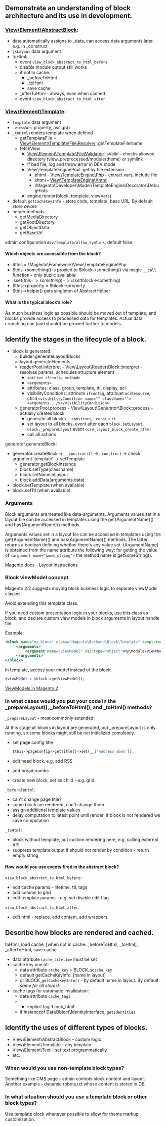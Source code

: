 ## Demonstrate an understanding of block architecture and its use in development.

### [View\Element\AbstractBlock](https://github.com/magento/magento2/blob/2.2-develop/lib/internal/Magento/Framework/View/Element/AbstractBlock.php):
- data automatically assigns to _data, can access data arguments later, e.g. in _construct
- `jsLayout` data argument
- toHtml:
  * event `view_block_abstract_to_html_before`
  * disable module output still works
  * if not in cache:
    + _beforeToHtml
    + _toHtml
    + save cache
  * _afterToHtml - always, even when cached
  * event `view_block_abstract_to_html_after`

### [View\Element\Template](https://github.com/magento/magento2/blob/2.2-develop/lib/internal/Magento/Framework/View/Element/Template.php):
- `template` data argument
- `_viewVars` property, assign()
- `_toHtml` renders template when defined
  * getTemplateFile = [View\Element\Template\File\Resolver](https://github.com/magento/magento2/blob/2.2-develop/lib/internal/Magento/Framework/View/Element/Template/File/Resolver.php)::getTemplateFileName
  * fetchView
    + [View\Element\Template\File\Validator](https://github.com/magento/magento2/blob/2.2-develop/lib/internal/Magento/Framework/View/Element/Template/File/Validator.php)::isValid - checks allowed directory (view_preprocessed/module/theme) or symlink
    + if bad file, log and throw error in DEV mode
    + View\TemplateEnginePool::get by file extension
      - phtml - [View\TemplateEngine\Php](https://github.com/magento/magento2/blob/2.2-develop/lib/internal/Magento/Framework/View/TemplateEngine/Php.php) - extract vars, include file
      - xhtml - [View\TemplateEngine\Xhtml](https://github.com/magento/magento2/blob/2.2-develop/lib/internal/Magento/Framework/View/TemplateEngine/Xhtml.php)
      - \Magento\Developer\Model\TemplateEngine\Decorator\DebugHints
    + engine.render(block, template, viewVars)
- default `getCacheKeyInfo` - store code, template, base URL. By default *store aware*
- helper methods:
  * getMediaDirectory
  * getRootDirectory
  * getObjectData
  * getBaseUrl
  
admin configuration `dev/template/allow_symlink`, default false

#### Which objects are accessible from the block?

- $this = \Magento\Framework\View\TemplateEngine\Php
- $this->something() is proxied to $block->something() via magic `__call` function - only public available!
- isset($this->something) -> isset($block->something)
- $this->property = $block->property
- $this->helper() gets singleton of AbstractHelper

#### What is the typical block’s role?

As much business logic as possible should be moved out of template, and blocks provide access to processed
data for templates. Actual data crunching can (and should) be proxied further to models.

## Identify the stages in the lifecycle of a block.

- block is generated
  * builder.generateLayoutBlocks
  * layout.generateElements
  * readerPool.interpret - View\Layout\Reader\Block::interpret - resolves params, schedules structure element
    + `<action ifconfig method>`
    + `<arguments>`
    + attributes: class, group, template, ttl, display, acl
    + visibilityConditions: attribute `ifconfig`, attribuet `aclResource`, child `<visibilityCondition name="" className=""><arguments.../></visibilityCondition>`
  * generatorPool.process - View\Layout\Generator\Block::process - actually creates block
    + generate all blocks
      `__construct`, `_construct`
    + set layout to all blocks, event after each
      `block.setLayout`, `block._prepareLayout`
      event `core_layout_block_create_after`
    + call all actions

generator.generateBlock:
- generator.createBlock -> `__construct()` -> `_construct` -> check argument 'template' -> setTemplate
  * generator.getBlockInstance
  * block.setType(classname)
  * block.setNameInLayout
  * block.addData(arguments.data)
- block.setTemplate (when available)
- block.setTtl (when available)

### Arguments 

Block arguments are treated like data-arguments. Arguments values set in a layout file
can be accessed in templates using the get{ArgumentName}() and has{ArgumentName}() methods.

Arguments values set in a layout file can be accessed in templates using the get{ArgumentName}()
and has{ArgumentName}() methods. The latter returns a boolean defining whether there's any value set.
{ArgumentName} is obtained from the name attribute the following way: for getting the value of
`<argument name="some_string">` the method name is getSomeString().

[Magento docs - Layout instructions](http://devdocs.magento.com/guides/v2.0/frontend-dev-guide/layouts/xml-instructions.html#argument)

### Block viewModel concept

Magento 2.2 suggests moving block business logic to separate viewModel classes.

Avoid extending this template class.

If you need custom presentation logic in your blocks, use this class as block, and declare
custom view models in block arguments in layout handle file.

Example:

```xml
<block name="my.block" class="Magento\Backend\Block\Template" template="My_Module::template.phtml" >
     <arguments>
         <argument name="viewModel" xsi:type="object">My\Module\ViewModel\Custom</argument>
     </arguments>
</block>
```

In template, access your model instead of the block:

```php
$viewModel = $block->getViewModel();
```

[ViewModels in Magento 2](https://www.yireo.com/blog/1856-viewmodels-in-magento-2)


### In what cases would you put your code in the _prepareLayout(), _beforeToHtml(), and _toHtml() methods?

`_prepareLayout` - most commonly extended:

At this stage all blocks in layout are generated, but _prepareLayout is only running,
  so some blocks might still be not initialized completely.

- set page config title

    ```php
    $this->pageConfig->getTitle()->set(__('Address Book'));
    ```

- edit head block, e.g. add RSS
- add breadcrumbs
- create new block, set as child - e.g. grid

`_beforeToHtml`:
- can't change page title?
- some block are rendered, can't change them
- assign additional template values
- delay computation to latest point until render. if block is not rendered we save computation

`_toHtml`:
- block without template, put custom rendering here, e.g. calling external API
- suppress template output if should not render by condition - return empty string


#### How would you use events fired in the abstract block?

`view_block_abstract_to_html_before`:
- edit cache params - lifetime, ttl, tags
- add column to grid
- edit template params - e.g. set disable edit flag

`view_block_abstract_to_html_after`:
- edit html - replace, add content, add wrappers


## Describe how blocks are rendered and cached.

toHtml, load cache, [when not in cache: _beforeToHtml, _toHtml], _afterToHtml, save cache

- data attribute `cache_lifetime` must be set
- cache key one of:
  * data attribute `cache_key` = BLOCK_`$cache_key`
  * default getCacheKeyInfo: [name in layout]
  * or BLOCK_`getCacheKeyInfo()` - by default name in layout. By default *same for all stores*!
- cache tags for automatic invalidation:
  * data attribute `cache_tags`
  * + implicit tag 'block_html'
  * if instanceof DataObject\IdentityInterface, `getIdentities`

## Identify the uses of different types of blocks.

- View\Element\AbstractBlock - custom logic
- View\Element\Template - any template
- View\Element\Text - set text programmatically
- etc.

### When would you use non-template block types?

Something like CMS page - admin controls block content and layout. Another example - dynamic robots.txt
whose content is stored in DB.

### In what situation should you use a template block or other block types?

Use template block whenever possible to allow for theme markup customization.
